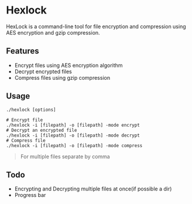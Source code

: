 # Hexlock

HexLock is a command-line tool for file encryption and
compression using AES encryption and gzip compression.

## Features

- Encrypt files using AES encryption algorithm
- Decrypt encrypted files
- Compress files using gzip compression

## Usage

`./hexlock [options]`

```
# Encrypt file
./hexlock -i [filepath] -o [filepath] -mode encrypt
# Decrypt an encrypted file
./hexlock -i [filepath] -o [filepath] -mode decrypt
# Compress file
./hexlock -i [filepath] -o [filepath] -mode compress

```

> For multiple files separate by comma

## Todo

- Encrypting and Decrypting multiple files at once(if possible a dir)
- Progress bar
